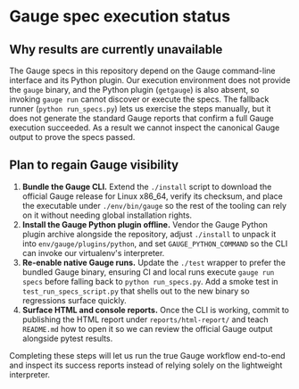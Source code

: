 # Gauge spec execution status

## Why results are currently unavailable

The Gauge specs in this repository depend on the Gauge command-line interface and its Python plugin.  Our execution environment does not provide the `gauge` binary, and the Python plugin (`getgauge`) is also absent, so invoking `gauge run` cannot discover or execute the specs.  The fallback runner (`python run_specs.py`) lets us exercise the steps manually, but it does not generate the standard Gauge reports that confirm a full Gauge execution succeeded.  As a result we cannot inspect the canonical Gauge output to prove the specs passed.

## Plan to regain Gauge visibility

1. **Bundle the Gauge CLI.** Extend the `./install` script to download the official Gauge release for Linux x86_64, verify its checksum, and place the executable under `./env/bin/gauge` so the rest of the tooling can rely on it without needing global installation rights.
2. **Install the Gauge Python plugin offline.** Vendor the Gauge Python plugin archive alongside the repository, adjust `./install` to unpack it into `env/gauge/plugins/python`, and set `GAUGE_PYTHON_COMMAND` so the CLI can invoke our virtualenv's interpreter.
3. **Re-enable native Gauge runs.** Update the `./test` wrapper to prefer the bundled Gauge binary, ensuring CI and local runs execute `gauge run specs` before falling back to `python run_specs.py`.  Add a smoke test in `test_run_specs_script.py` that shells out to the new binary so regressions surface quickly.
4. **Surface HTML and console reports.** Once the CLI is working, commit to publishing the HTML report under `reports/html-report/` and teach `README.md` how to open it so we can review the official Gauge output alongside pytest results.

Completing these steps will let us run the true Gauge workflow end-to-end and inspect its success reports instead of relying solely on the lightweight interpreter.
